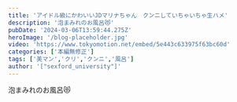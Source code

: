 ```yaml
---
title: 'アイドル級にかわいいJDマリナちゃん　クンニしていちゃいちゃ生ハメ'
description: '泡まみれのお風呂😻'
pubDate: '2024-03-06T13:59:44.275Z'
heroImage: '/blog-placeholder.jpg'
video: 'https://www.tokyomotion.net/embed/5e443c633975f63bc60d'
categories: ['本編無修正']
tags: ['美マン','クリ','クンニ','風呂']
author: '["sexford_university"]'
---
```


泡まみれのお風呂😻




